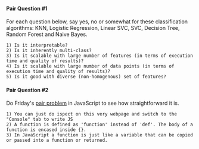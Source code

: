 #### Pair Question #1

For each question below, say yes, no or somewhat for these classification algorithms: KNN, Logistic Regression, Linear SVC, SVC, Decision Tree, Random Forest and Naive Bayes.

    1) Is it interpretable?
    2) Is it inherently multi-class?
    3) Is it scalable with large number of features (in terms of execution time and quality of results)?
    4) Is it scalable with large number of data points (in terms of execution time and quality of results)?
    5) Is it good with diverse (non-homogenous) set of features?

#### Pair Question #2

Do Friday's [pair problem](https://github.com/thisismetis/nyc18_ds14/blob/master/class_lectures/week05-mcnulty2/05-flask/pair_decorators.md) in JavaScript to see how straightforward it is.

    1) You can just do ispect on this very webpage and switch to the "Console" tab to write JS
    2) A function is defined as 'function' instead of 'def'. The body of a function is encased inside {}.
    3) In JavaScript a function is just like a variable that can be copied or passed into a function or returned.
    
